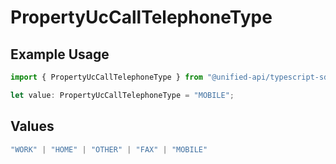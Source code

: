 # PropertyUcCallTelephoneType

## Example Usage

```typescript
import { PropertyUcCallTelephoneType } from "@unified-api/typescript-sdk/sdk/models/shared";

let value: PropertyUcCallTelephoneType = "MOBILE";
```

## Values

```typescript
"WORK" | "HOME" | "OTHER" | "FAX" | "MOBILE"
```